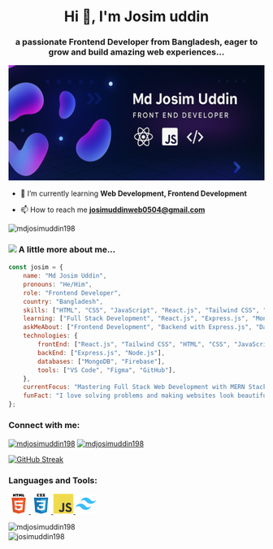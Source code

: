 <h1 align="center">Hi 👋, I'm Josim uddin</h1>
<h3 align="center"> a passionate Frontend Developer from Bangladesh, eager to grow and build amazing web experiences...</h3>




![JOSIM](https://raw.githubusercontent.com/mdjosimuddin198/mdjosimuddin198/refs/heads/main/IMG_20250625_001210.jpg)

- 🌱 I’m currently learning **Web Development, Frontend Development**

- 📫 How to reach me **<josimuddinweb0504@gmail.com>**
<p align="left"> <img src="https://komarev.com/ghpvc/?username=mdjosimuddin198&label=Profile%20views&color=0e75b6&style=flat" alt="mdjosimuddin198" /> </p>

### <img src="https://media.giphy.com/media/VgCDAzcKvsR6OM0uWg/giphy.gif" width="50"> A little more about me...  

```javascript
const josim = {
    name: "Md Josim Uddin",
    pronouns: "He/Him",
    role: "Frontend Developer",
    country: "Bangladesh",
    skills: ["HTML", "CSS", "JavaScript", "React.js", "Tailwind CSS", "Express.js", "MongoDB", "Firebase"],
    learning: ["Full Stack Development", "React.js", "Express.js", "MongoDB", "UI/UX Basics"],
    askMeAbout: ["Frontend Development", "Backend with Express.js", "Database with MongoDB & Firebase"],
    technologies: {
        frontEnd: ["React.js", "Tailwind CSS", "HTML", "CSS", "JavaScript"],
        backEnd: ["Express.js", "Node.js"],
        databases: ["MongoDB", "Firebase"],
        tools: ["VS Code", "Figma", "GitHub"],
    },
    currentFocus: "Mastering Full Stack Web Development with MERN Stack.",
    funFact: "I love solving problems and making websites look beautiful!"
};

```

<h3 align="left">Connect with me:</h3>
<p align="left">
<a href="https://fb.com/mdjosimuddin198" target="blank"><img align="center" src="https://raw.githubusercontent.com/rahuldkjain/github-profile-readme-generator/master/src/images/icons/Social/facebook.svg" alt="mdjosimuddin198" height="30" width="40" /></a>
<a href="https://www.linkedin.com/in/mdjosimuddin198/" target="blank">
  <img align="center" src="https://raw.githubusercontent.com/rahuldkjain/github-profile-readme-generator/master/src/images/icons/Social/linked-in-alt.svg" alt="mdjosimuddin198" height="30" width="40" />
</a>


</p>

[![GitHub Streak](https://streak-stats.demolab.com?user=mdjosimuddin198&theme=dark&date_format=[Y.]n.j)](https://git.io/streak-stats)



<h3 align="left">Languages and Tools:</h3>
  <a href="https://www.w3.org/html/" target="_blank"rel="noreferrer">
        <img src="https://raw.githubusercontent.com/devicons/devicon/master/icons/html5/html5-original-wordmark.svg"alt="html5" width="40" height="40"/>
    </a>
  <a href="https://www.w3schools.com/css/" target="_blank"rel="noreferrer">
        <img src="https://raw.githubusercontent.com/devicons/devicon/master/icons/css3/css3-original-wordmark.svg"alt="css3" width="40" height="40"/>
    </a>
      <a href="https://developer.mozilla.org/en-US/docs/Web/JavaScript" target="_blank"rel="noreferrer">
        <img src="https://raw.githubusercontent.com/devicons/devicon/master/icons/javascript/javascript-original.svg" alt="javascript" width="40"height="40"/>
    </a>
        <a href="https://www.w3schools.com/css/" target="_blank"rel="noreferrer">
        <img src="https://raw.githubusercontent.com/devicons/devicon/master/icons/tailwindcss/tailwindcss-original.svg" alt="tailwind" width="40"height="40"/>
    </a>

<p>
    <img align="left"src="https://github-readme-stats.vercel.app/api/top-langs?username=mdjosimuddin198&show_icons=true&locale=en&layout=compact&theme=dracula" alt="mdjosimuddin198" width="400" />
</p>

<p>&nbsp;
    <img align="center"src="https://github-readme-stats.vercel.app/api?username=mdjosimuddin198&show_icons=true&&theme=dracula" alt="josimuddin198"  width="400" />
</p>

